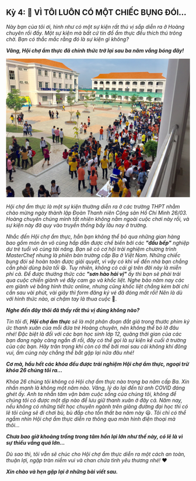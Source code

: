 ## Kỳ 4: 🍒 VÌ TÔI LUÔN CÓ MỘT CHIẾC BỤNG ĐÓI…

_Này bạn của tôi ơi, hình như có một sự kiện rất thú vị sắp diễn ra ở Hoàng chuyên rồi đấy. Một sự kiện mà bất cứ tín đồ ẩm thực đều thích thú trông chờ. Bạn có thắc mắc rằng đó là sự kiện gì không?_

**_Vâng, Hội chợ ẩm thực đã chính thức trở lại sau ba năm vắng bóng đây!_**

![HLK](../../../../public/images/posts/2022/08-22-HLK-MyYouth-2022-02/image4.jpg)

_Hội chợ ẩm thực là một sự kiện thường diễn ra ở các trường THPT nhằm chào mừng ngày thành lập Đoàn Thanh niên Cộng sản Hồ Chí Minh 26/03. Hoàng chuyên chúng mình tất nhiên không nằm ngoài cuộc chơi này rồi, và sự kiện này đã quy vào truyền thống bấy lâu nay ở trường._

_Nhắc đến Hội chợ ẩm thực, hẳn bạn không thể bỏ qua những gian hàng bao gồm món ăn vô cùng hấp dẫn được chế biến bởi các **"đầu bếp"** nghiệp dư trẻ tuổi vô cùng tài năng. Bạn sẽ có cơ hội trải nghiệm chương trình MasterChef nhưng là phiên bản trường cấp Ba ở Việt Nam. Những chiếc bụng đói sẽ hoàn toàn được giải quyết, vì vậy có khi về đến nhà bạn chẳng cần phải dùng bữa tối_ 😆. _Tuy nhiên, không có cái gì trên đời này là miễn phí cả. Để được thưởng thức các **"sơn hào hải vị"** ấy thì bạn sẽ phải trải qua cuộc chiến giành vé đầy cam go và khốc liệt. Nghe bảo năm nay các em giành vé bằng hình thức online, nhưng cũng khốc liệt chẳng kém bởi chỉ cần sau vài phút, vài giây thì form đăng ký vé đã đóng mất rồi! Nên là dù với hình thức nào, ai chậm tay là thua cuộc_ 🤣.

**_Nghe đến đây thôi đã thấy rất thú vị đúng không nào?_**

_Tin tôi đi, **Hội chợ ẩm thực** sẽ là một phân đoạn đắt giá trong thước phim ký ức thanh xuân của mỗi đứa trẻ Hoàng chuyên, nên không thể bỏ lỡ đâu nhé! Đặc biệt là đối với các bạn học sinh lớp 12, quãng thời gian của các bạn đang ngày càng ngắn đi rồi, đây có thể gọi là sự kiện kề cuối ở trường của các bạn. Hãy trân trọng khi còn có thể bởi mai sau cái không khí đông vui, ấm cúng này chẳng thể bắt gặp lại nữa đâu nhé!_

**_Cơ mà, hầu hết các khóa đều được trải nghiệm Hội chợ ẩm thực, ngoại trừ khóa 26 chúng tôi ra…_**

_Khóa 26 chúng tôi không có Hội chợ ẩm thực nào trong ba năm cấp Ba. Xin nhấn mạnh là không một năm nào. Vâng, lý do lại đến từ anh COVID đáng ghét ấy. Anh ta nhẫn tâm vận bám cuộc sống của chúng tôi, không để chúng tôi có được một dịp nào để lưu giữ thanh xuân ở đây cả. Năm nay, nếu không có những tiết học chuyên ngành trên giảng đường đại học thì có lẽ tôi cũng sẽ đi chơi bù, bù đắp cho tổn thất ba năm này_ 😃. _Tôi chỉ có thể ngắm nhìn Hội chợ ẩm thực diễn ra thông qua màn hình điện thoại mà thôi…_

**_Chưa bao giờ khoảng trống trong tâm hồn lại lớn như thế này, có lẽ là vì sự thiếu vắng quá lớn…_**

_Dù sao thì, tôi vẫn sẽ chúc cho Hội chợ ẩm thực diễn ra một cách an toàn, thuận lợi, ngập tràn niềm vui và chan chứa tình yêu thương nhé!_ ❤️

**_Xin chào và hẹn gặp lại ở những bài viết sau._**
